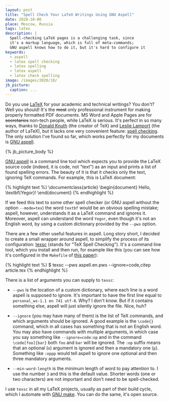 ```yaml
---
layout: post
title: "Spell Check Your LaTeX Writings Using GNU Aspell"
date: 2020-10-06
place: Moscow, Russia
tags: latex
description: |
  Spell-checking LaTeX pages is a challenging task, since
  it's a markup language, which is full of meta-commands;
  GNU aspell knows how to do it, but it's hard to configure it
keywords:
  - aspell
  - latex spell checking
  - latex spelling
  - latex aspell
  - latex check spelling
image: /images/2020/10/
jb_picture:
  caption: ...
---
```


Do you use [LaTeX](https://www.latex-project.org/)
for your academic and technical writings? You don't?
Well you should! It's the <del>most</del> only professional instrument for
making properly formatted PDF documents.
MS Word and Apple Pages are for <del>secretaries</del> non-tech people,
while LaTeX is serious. It's perfect in so many ways, thanks to
[Donald Knuth](https://en.wikipedia.org/wiki/Donald_Knuth)
(the creator of TeX) and
[Leslie Lamport](https://en.wikipedia.org/wiki/Leslie_Lamport)
(the author of LaTeX),
but it lacks one very convenient feature:
[spell checking](https://tex.stackexchange.com/questions/42843).
The only solution I've found so far, which works perfectly for my documents is
[GNU aspell](http://aspell.net/).

<!--more-->

{% jb_picture_body %}

[GNU aspell](http://aspell.net/) is a command line tool
which expects you to provide the LaTeX source code
(indeed, it is code, not "text") as an input and prints a list of found spelling
errors. The beauty of it is that it checks only the text, ignoring
TeX commands. For example, this is LaTeX document:

{% highlight text %}
\documentclass{article}
\begin{document}
Hello, \textbf{Yegor}!
\end{document}
{% endhighlight %}

If we feed this text to some other spell checker (or GNU aspell without the
option `--mode=tex`) the word `textbf` would be an obvious spelling mistake; aspell,
however, understands it as a LaTeX command and ignores it.
Moreover, aspell can understand the word `Yegor`, even though it's not
an English word, by using a custom dictionary provided by the `--pws` option.

There are a few other useful features in aspell. Long story short, I decided to create
a small wrapper around aspell, to simplify the process of its configuration:
[texsc](https://github.com/yegor256/texsc)
(stands for "TeX Spell Checking").
It's a command line tool, which you install and then run, for example like this
(you can see how it's configured in the `Makefile` of
[this paper](https://github.com/yegor256/requs-paper)):

{% highlight text %}
$ texsc --pws aspell.en.pws --ignore=code,citep article.tex
{% endhighlight %}

There is a list of arguments you can supply to `texsc`:

  * `--pws` is the location of a custom dictionary, where each
    line is a word aspell is supposed to ignore. It's important to
    have the first line equal to `personal_ws-1.1 en 741 utf-8`. Why?
    I don't know. But if it contains something else, aspell will just
    silently ignore the file. Nice, huh?

  * `--ignore` (you may have many of them) is the list of
    TeX commands, and which arguments should be ignored. A good example is the
    `\code{}` command, which in all cases has something that is not
    an English word. You may also have commands with multiple arguments,
    in which case you say something like `--ignore=code:op` and in the
    command `\code[foo]{bar}` both `foo` and `bar` will be ignored.
    The `:op` suffix means that an optional (`o`) argument is ignored and then
    a mandatory one (`p`). Something like `:oppp` would tell aspell
    to ignore one optional and then three mandatory arguments.

  * `--min-word-length` is the minimum length of word to pay attention to.
    I use the number `3` and this is the default value. Shorter words (one or two characters)
    are not important and don't need to be spell-checked.

I use `texsc` in all my LaTeX projects, usually as part of their
build cycle, which I automate with [GNU make](https://www.gnu.org/software/make/).
You can do the same, it's open source.
